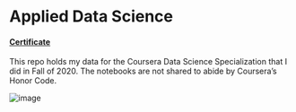 # Applied Data Science

#### [Certificate](https://www.coursera.org/account/accomplishments/specialization/RU5R336X5V4A)
This repo holds my data for the Coursera Data Science Specialization that I did in Fall of 2020. The notebooks are not shared to abide by Coursera’s Honor Code.

![image](https://user-images.githubusercontent.com/56764399/115943658-d5ac7700-a4ce-11eb-9af2-ab5d18cd83a9.png)
